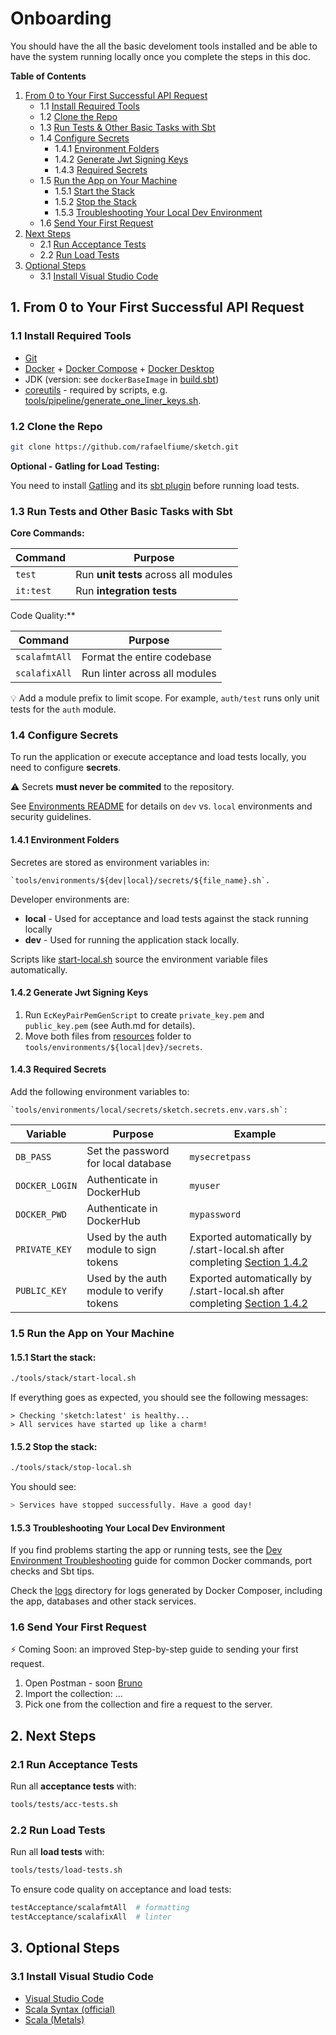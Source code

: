 # Onboarding

You should have the all the basic develoment tools installed and be able to have the system running locally once you complete the steps in this doc.

**Table of Contents**

1. [From 0 to Your First Successful API Request](#1-from-0-to-your-first-successful-api-request)
    - 1.1 [Install Required Tools](#12-install-required-tools)
    - 1.2 [Clone the Repo](#11-clone-the-repo)
    - 1.3 [Run Tests & Other Basic Tasks with Sbt](#13-run-tests-and-other-basic-tasks-with-sbt)
    - 1.4 [Configure Secrets](#14-configure-secrets)
       - 1.4.1 [Environment Folders](#141-environment-folders)
       - 1.4.2 [Generate Jwt Signing Keys](#142-generate-jwt-signing-keys)
       - 1.4.3 [Required Secrets](#143-required-secrets)
    - 1.5 [Run the App on Your Machine](#15-run-the-app-on-your-machine)
       - 1.5.1 [Start the Stack](#151-start-the-stack)
       - 1.5.2 [Stop the Stack](#152-stop-the-stack)
       - 1.5.3 [Troubleshooting Your Local Dev Environment](#153-troubleshooting-your-local-dev-environment)
    - 1.6 [Send Your First Request](#16-send-your-first-request)
2. [Next Steps](#2-next-steps)
    - 2.1 [Run Acceptance Tests](#21-run-acceptance-tests)
    - 2.2 [Run Load Tests](#22-run-load-tests)
3. [Optional Steps](#3-optional-steps)
    - 3.1 [Install Visual Studio Code](#31-install-visual-studio-code)


## 1. From 0 to Your First Successful API Request

### 1.1 Install Required Tools
    
* [Git](https://git-scm.com/)
* [Docker](https://www.docker.com/) + [Docker Compose](https://docs.docker.com/compose/) + [Docker Desktop](https://docs.docker.com/desktop/setup/install/linux/ubuntu/)
* JDK (version: see `dockerBaseImage` in [build.sbt](../build.sbt))
* [coreutils](https://www.gnu.org/software/coreutils/) - required by scripts, e.g. [tools/pipeline/generate_one_liner_keys.sh](../tools/pipeline/generate_one_liner_keys.sh).

### 1.2 Clone the Repo

```bash
git clone https://github.com/rafaelfiume/sketch.git
```

**Optional - Gatling for Load Testing:**

You need to install [Gatling](https://docs.gatling.io/tutorials/scripting-intro/) and its [sbt plugin](https://docs.gatling.io/integrations/build-tools/sbt-plugin/) before running load tests.


### 1.3 Run Tests and Other Basic Tasks with Sbt

**Core Commands:**

| Command        | Purpose |
|----------------|---------|
| `test`         | Run **unit tests** across all modules |
| `it:test`      | Run **integration tests**             |

Code Quality:**

| Command         | Purpose |
|-----------------|---------|
| `scalafmtAll`   | Format the entire codebase |
| `scalafixAll`   | Run linter across all modules |

💡 Add a module prefix to limit scope. For example, `auth/test` runs only unit tests for the `auth` module.


### 1.4 Configure Secrets

To run the application or execute acceptance and load tests locally, you need to configure **secrets**.

⚠️ Secrets **must never be commited** to the repository.

See [Environments README](../../tools/environments/README.md) for details on `dev` vs. `local` environments and security guidelines.

#### 1.4.1 Environment Folders

Secretes are stored as environment variables in:

    `tools/environments/${dev|local}/secrets/${file_name}.sh`.

Developer environments are:
 - **local** - Used for acceptance and load tests against the stack running locally
 - **dev** - Used for running the application stack locally.

Scripts like [start-local.sh](../../tools/stack/start-local.sh) source the environment variable files automatically.

#### 1.4.2 Generate Jwt Signing Keys

1. Run `EcKeyPairPemGenScript` to create `private_key.pem` and `public_key.pem` (see Auth.md for details).
1. Move both files from [resources](../../auth/src/main/resources/) folder to `tools/environments/${local|dev}/secrets`.

#### 1.4.3 Required Secrets

Add the following environment variables to:

    `tools/environments/local/secrets/sketch.secrets.env.vars.sh`:

| Variable         | Purpose                                  | Example                           |
|------------------|------------------------------------------|-----------------------------------|
| `DB_PASS`        | Set the password for local database      | `mysecretpass`                    |
| `DOCKER_LOGIN`   | Authenticate in DockerHub                | `myuser`                          |
| `DOCKER_PWD`     | Authenticate in DockerHub                | `mypassword`                      |
| `PRIVATE_KEY`    | Used by the auth module to sign tokens   | Exported automatically by /.start-local.sh after completing [Section 1.4.2](#142-generate-keys) |
| `PUBLIC_KEY`     | Used by the auth module to verify tokens | Exported automatically by /.start-local.sh after completing [Section 1.4.2](#142-generate-keys) |


### 1.5 Run the App on Your Machine

#### 1.5.1 Start the stack:

```bash
./tools/stack/start-local.sh
```

If everything goes as expected, you should see the following messages:
```
> Checking 'sketch:latest' is healthy...
> All services have started up like a charm!
```

#### 1.5.2 Stop the stack:

```bash
./tools/stack/stop-local.sh
```

You should see:
```bash
> Services have stopped successfully. Have a good day!
```

#### 1.5.3 Troubleshooting Your Local Dev Environment

If you find problems starting the app or running tests, see the [Dev Environment Troubleshooting](Local-Troubleshooting.md) guide for common Docker commands, port checks and Sbt tips.

Check the [logs](../../tools/stack/logs/) directory for logs generated by Docker Composer, including the app, databases and other stack services.


### 1.6 Send Your First Request

⚡ Coming Soon: an improved Step-by-step guide to sending your first request.

  1. Open Postman - soon [Bruno](https://www.usebruno.com/)
  1. Import the collection: ...
  1. Pick one from the collection and fire a request to the server.


## 2. Next Steps

### 2.1 Run Acceptance Tests

Run all **acceptance tests** with:
```bash
tools/tests/acc-tests.sh
```

### 2.2 Run Load Tests

Run all **load tests** with:
```bash
tools/tests/load-tests.sh
```

To ensure code quality on acceptance and load tests:
```bash
testAcceptance/scalafmtAll  # formatting
testAcceptance/scalafixAll  # linter
```

## 3. Optional Steps

### 3.1 Install Visual Studio Code
  - [Visual Studio Code](https://code.visualstudio.com/)
  - [Scala Syntax (official)](https://marketplace.visualstudio.com/items?itemName=scala-lang.scala)
  - [Scala (Metals)](https://marketplace.visualstudio.com/items?itemName=scalameta.metals)
